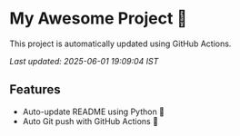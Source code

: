 # My Awesome Project 🚀

This project is automatically updated using GitHub Actions.

_Last updated: 2025-06-01 19:09:04 IST_

## Features
- Auto-update README using Python 🐍
- Auto Git push with GitHub Actions 🤖
